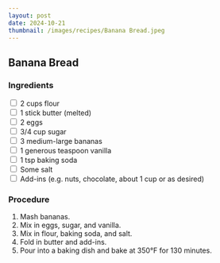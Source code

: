 ```yaml
---
layout: post
date: 2024-10-21
thumbnail: /images/recipes/Banana Bread.jpeg
---
```


## Banana Bread

### Ingredients
<label><input type="checkbox"> 2 cups flour</label><br>
<label><input type="checkbox"> 1 stick butter (melted)</label><br>
<label><input type="checkbox"> 2 eggs</label><br>
<label><input type="checkbox"> 3/4 cup sugar</label><br>
<label><input type="checkbox"> 3 medium-large bananas</label><br>
<label><input type="checkbox"> 1 generous teaspoon vanilla</label><br>
<label><input type="checkbox"> 1 tsp baking soda</label><br>
<label><input type="checkbox"> Some salt</label><br>
<label><input type="checkbox"> Add-ins (e.g. nuts, chocolate, about 1 cup or as desired)</label><br>

### Procedure
1. Mash bananas.
2. Mix in eggs, sugar, and vanilla.
3. Mix in flour, baking soda, and salt.
4. Fold in butter and add-ins.
5. Pour into a baking dish and bake at 350°F for 130 minutes.
